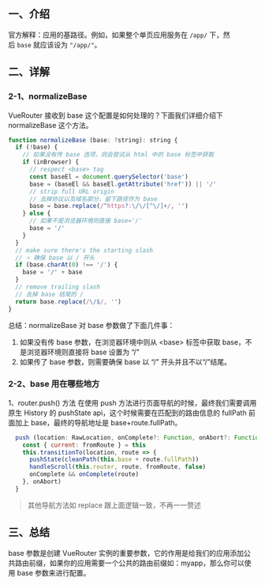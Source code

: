 ## 一、介绍
官方解释：应用的基路径。例如，如果整个单页应用服务在 `/app/` 下，然后 `base` 就应该设为 `"/app/"`。

## 二、详解
### 2-1、normalizeBase
VueRouter 接收到 base 这个配置是如何处理的？下面我们详细介绍下 normalizeBase 这个方法。
```js
function normalizeBase (base: ?string): string {
  if (!base) {
    // 如果没有传 base 选项，则会尝试从 html 中的 base 标签中获取
    if (inBrowser) {
      // respect <base> tag
      const baseEl = document.querySelector('base')
      base = (baseEl && baseEl.getAttribute('href')) || '/'
      // strip full URL origin
      // 去掉协议以及域名部分，留下路径作为 base
      base = base.replace(/^https?:\/\/[^\/]+/, '')
    } else {
      // 如果不是浏览器环境则直接 base='/'
      base = '/'
    }
  }
  // make sure there's the starting slash
  // ⭐ 确保 base 以 / 开头
  if (base.charAt(0) !== '/') {
    base = '/' + base
  }
  // remove trailing slash
  // 去掉 base 结尾的 /
  return base.replace(/\/$/, '')
}
```
总结：normalizeBase 对 base 参数做了下面几件事：
1. 如果没有传 base 参数，在浏览器环境中则从 \<base\> 标签中获取 base，不是浏览器环境则直接将 base 设置为 “/”
2. 如果传了 base 参数，则需要确保 base 以 “/” 开头并且不以“/”结尾。
### 2-2、base 用在哪些地方

1、router.push() 方法
在使用 push 方法进行页面导航的时候，最终我们需要调用原生 History 的 pushState api，这个时候需要在匹配到的路由信息的 fullPath 前面加上 base，最终的导航地址是 base+route.fullPath。
```js
  push (location: RawLocation, onComplete?: Function, onAbort?: Function) {
    const { current: fromRoute } = this
    this.transitionTo(location, route => {
      pushState(cleanPath(this.base + route.fullPath))
      handleScroll(this.router, route, fromRoute, false)
      onComplete && onComplete(route)
    }, onAbort)
  }
```

> 其他导航方法如 replace 跟上面逻辑一致，不再一一赘述

## 三、总结
base 参数是创建 VueRouter 实例的重要参数，它的作用是给我们的应用添加公共路由前缀，如果你的应用需要一个公共的路由前缀如：myapp，那么你可以使用 base 参数来进行配置。
